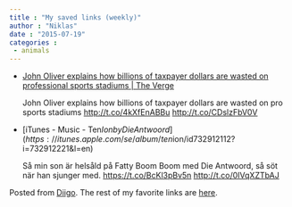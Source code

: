 ```yaml
---
title : "My saved links (weekly)"
author : "Niklas"
date : "2015-07-19"
categories : 
 - animals
---
```


- [John Oliver explains how billions of taxpayer dollars are wasted on professional sports stadiums | The Verge](http://www.theverge.com/2015/7/13/8947301/john-oliver-sports-stadiums-video?utm_campaign=theverge&utm_content=chorus&utm_medium=social&utm_source=twitter)
    
    John Oliver explains how billions of taxpayer dollars are wasted on pro sports stadiums http://t.co/4kXfEnABBu http://t.co/CDslzFbV0V
    
- [iTunes - Music - Ten$Ion by Die Antwoord](https://itunes.apple.com/se/album/ten$ion/id732912112?i=732912221&l=en)
    
    Så min son är helsåld på Fatty Boom Boom med Die Antwoord, så söt när han sjunger med. https://t.co/BcKl3pBv5n http://t.co/0IVqXZTbAJ
    

Posted from [Diigo](https://www.diigo.com). The rest of my favorite links are [here](https://www.diigo.com/user/npivic).
